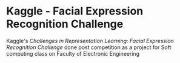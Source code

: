 # Kaggle - Facial Expression Recognition Challenge
Kaggle's *Challenges in Representation Learning: Facial Expression Recognition Challenge* done post competition as a project for Soft computing class on Faculty of Electronic Engineering
